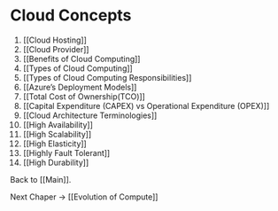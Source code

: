 # Cloud Concepts

1. [[Cloud Hosting]]
2. [[Cloud Provider]]
3. [[Benefits of Cloud Computing]]
4. [[Types of Cloud Computing]]
5. [[Types of Cloud Computing Responsibilities]]
6. [[Azure’s Deployment Models]]
7. [[Total Cost of Ownership(TCO)]]
8. [[Capital Expenditure (CAPEX) vs Operational Expenditure (OPEX)]]
9. [[Cloud Architecture Terminologies]]
10. [[High Availability]]
11. [[High Scalability]]
12. [[High Elasticity]]
13. [[Highly Fault Tolerant]]
14. [[High Durability]]

Back to [[Main]].

Next Chaper -> [[Evolution of Compute]]
